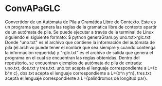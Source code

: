 # ConvAPaGLC
Convertidor de un Autómata de Pila a Gramática Libre de Contexto. 
 Este es un programa que genera las reglas de la gramática libre de contexto apartir de un autómata de pila.
 Se puede ejecutar a través de la terminal de Linux siguiendo el siguiente formato: 
$ python generaGram.py uno.txt>rglc.txt 
 Donde "uno.txt" es el archivo que contiene la información del autómata de pila (el archivo puede tener el nombre que sea siempre y cuando contenga la información requerida) y "rglc.txt" es el archivo de salida que genera el programa en el cual se encuentran las reglas obtenidas. 
Dentro del repositorio, se encuentran ejemplos de autómata de pila de entrada: uno.txt, dos.txt y tres.txt.
 uno.txt acepta el lenguaje correspondiente a L={c b^n c},
 dos.txt acepta el lenguaje correspondiente a L={x^n y^n},
 tres.txt acepta el lenguaje correspondiente a L={palíndromos de longitud par}.
